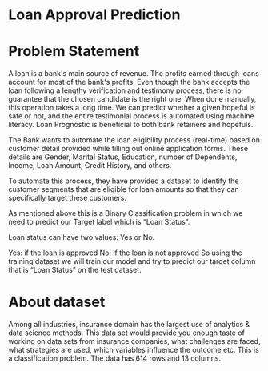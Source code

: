 # Loan Approval Prediction

# Problem Statement

A loan is a bank's main source of revenue. The profits earned through loans account for most of the bank's profits. Even though the bank accepts the loan following a lengthy verification and testimony process, there is no guarantee that the chosen candidate is the right one. When done manually, this operation takes a long time. We can predict whether a given hopeful is safe or not, and the entire testimonial process is automated using machine literacy. Loan Prognostic is beneficial to both bank retainers and hopefuls.

The Bank wants to automate the loan eligibility process (real-time) based on customer detail provided while filling out online application forms. These details are Gender, Marital Status, Education, number of Dependents, Income, Loan Amount, Credit History, and others.

To automate this process, they have provided a dataset to identify the customer segments that are eligible for loan amounts so that they can specifically target these customers.

As mentioned above this is a Binary Classification problem in which we need to predict our Target label which is “Loan Status”.

Loan status can have two values: Yes or No.

Yes: if the loan is approved
No: if the loan is not approved So using the training dataset we will train our model and try to predict our target column that is “Loan Status” on the test dataset.

# About dataset

Among all industries, insurance domain has the largest use of analytics & data science methods. This data set would provide you enough taste of working on data sets from insurance companies, what challenges are faced, what strategies are used, which variables influence the outcome etc. This is a classification problem. The data has 614 rows and 13 columns.

